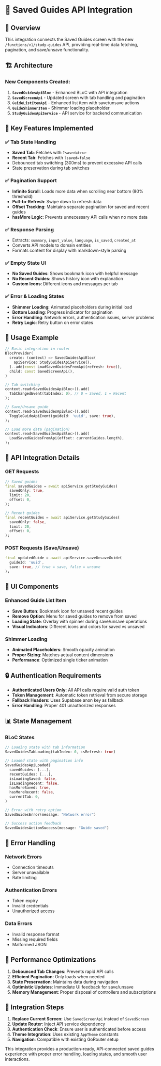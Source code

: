 # 📲 Saved Guides API Integration

## 🎯 Overview

This integration connects the Saved Guides screen with the new `/functions/v1/study-guides` API, providing real-time data fetching, pagination, and save/unsave functionality.

## 🏗️ Architecture

### New Components Created:

1. **`SavedGuidesApiBloc`** - Enhanced BLoC with API integration
2. **`SavedScreenApi`** - Updated screen with tab handling and pagination
3. **`GuideListItemApi`** - Enhanced list item with save/unsave actions
4. **`GuideShimmerItem`** - Shimmer loading placeholder
5. **`StudyGuidesApiService`** - API service for backend communication

## 🔧 Key Features Implemented

### ✅ Tab State Handling
- **Saved Tab**: Fetches with `?saved=true`
- **Recent Tab**: Fetches with `?saved=false`
- Debounced tab switching (300ms) to prevent excessive API calls
- State preservation during tab switches

### ✅ Pagination Support
- **Infinite Scroll**: Loads more data when scrolling near bottom (80% threshold)
- **Pull-to-Refresh**: Swipe down to refresh data
- **Offset Tracking**: Maintains separate pagination for saved and recent guides
- **hasMore Logic**: Prevents unnecessary API calls when no more data

### ✅ Response Parsing
- Extracts: `summary`, `input_value`, `language`, `is_saved`, `created_at`
- Converts API models to domain entities
- Formats content for display with markdown-style parsing

### ✅ Empty State UI
- **No Saved Guides**: Shows bookmark icon with helpful message
- **No Recent Guides**: Shows history icon with explanation
- **Custom Icons**: Different icons and messages per tab

### ✅ Error & Loading States
- **Shimmer Loading**: Animated placeholders during initial load
- **Bottom Loading**: Progress indicator for pagination
- **Error Handling**: Network errors, authentication issues, server problems
- **Retry Logic**: Retry button on error states

## 🚀 Usage Example

```dart
// Basic integration in router
BlocProvider(
  create: (context) => SavedGuidesApiBloc(
    apiService: StudyGuidesApiService(),
  )..add(const LoadSavedGuidesFromApi(refresh: true)),
  child: const SavedScreenApi(),
)

// Tab switching
context.read<SavedGuidesApiBloc>().add(
  TabChangedEvent(tabIndex: 0), // 0 = Saved, 1 = Recent
);

// Save/Unsave guide
context.read<SavedGuidesApiBloc>().add(
  ToggleGuideApiEvent(guideId: 'uuid', save: true),
);

// Load more data (pagination)
context.read<SavedGuidesApiBloc>().add(
  LoadSavedGuidesFromApi(offset: currentGuides.length),
);
```

## 📱 API Integration Details

### GET Requests
```dart
// Saved guides
final savedGuides = await apiService.getStudyGuides(
  savedOnly: true,
  limit: 20,
  offset: 0,
);

// Recent guides  
final recentGuides = await apiService.getStudyGuides(
  savedOnly: false,
  limit: 20,
  offset: 0,
);
```

### POST Requests (Save/Unsave)
```dart
final updatedGuide = await apiService.saveUnsaveGuide(
  guideId: 'uuid',
  save: true, // true = save, false = unsave
);
```

## 🎨 UI Components

### Enhanced Guide List Item
- **Save Button**: Bookmark icon for unsaved recent guides
- **Remove Option**: Menu for saved guides to remove from saved
- **Loading State**: Overlay with spinner during save/unsave operations
- **Visual Indicators**: Different icons and colors for saved vs unsaved

### Shimmer Loading
- **Animated Placeholders**: Smooth opacity animation
- **Proper Sizing**: Matches actual content dimensions
- **Performance**: Optimized single ticker animation

## 🔒 Authentication Requirements

- **Authenticated Users Only**: All API calls require valid auth token
- **Token Management**: Automatic token retrieval from secure storage
- **Fallback Headers**: Uses Supabase anon key as fallback
- **Error Handling**: Proper 401 unauthorized responses

## 📊 State Management

### BLoC States
```dart
// Loading state with tab information
SavedGuidesTabLoading(tabIndex: 0, isRefresh: true)

// Loaded state with pagination info
SavedGuidesApiLoaded(
  savedGuides: [...],
  recentGuides: [...],
  isLoadingSaved: false,
  isLoadingRecent: false,
  hasMoreSaved: true,
  hasMoreRecent: false,
  currentTab: 0,
)

// Error with retry option
SavedGuidesError(message: "Network error")

// Success action feedback
SavedGuidesActionSuccess(message: "Guide saved")
```

## 🚨 Error Handling

### Network Errors
- Connection timeouts
- Server unavailable
- Rate limiting

### Authentication Errors
- Token expiry
- Invalid credentials
- Unauthorized access

### Data Errors
- Invalid response format
- Missing required fields
- Malformed JSON

## 🎯 Performance Optimizations

1. **Debounced Tab Changes**: Prevents rapid API calls
2. **Efficient Pagination**: Only loads when needed
3. **State Preservation**: Maintains data during navigation
4. **Optimistic Updates**: Immediate UI feedback for save/unsave
5. **Memory Management**: Proper disposal of controllers and subscriptions

## 🔄 Integration Steps

1. **Replace Current Screen**: Use `SavedScreenApi` instead of `SavedScreen`
2. **Update Router**: Inject API service dependency
3. **Authentication Check**: Ensure user is authenticated before access
4. **Theme Integration**: Uses existing `AppTheme` constants
5. **Navigation**: Compatible with existing GoRouter setup

This integration provides a production-ready, API-connected saved guides experience with proper error handling, loading states, and smooth user interactions.